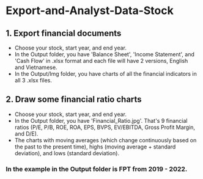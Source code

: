 # Export-and-Analyst-Data-Stock

## 1. Export financial documents
- Choose your stock, start year, and end year.
- In the Output folder, you have 'Balance Sheet', 'Income Statement', and 'Cash Flow' in .xlsx format and each file will have 2 versions, English and Vietnamese.
- In the Output/Img folder, you have charts of all the financial indicators in all 3 .xlsx files.
## 2. Draw some financial ratio charts
- Choose your stock, start year, and end year.
- In the Output folder, you have 'Financial_Ratio.jpg'. That's 9 financial ratios (P/E, P/B, ROE, ROA, EPS, BVPS, EV/EBITDA, Gross Profit Margin, and D/E).
- The charts with moving averages (which change continuously based on the past to the present time), highs (moving average + standard deviation), and lows (standard deviation).
### In the example in the Output folder is FPT from 2019 - 2022.
